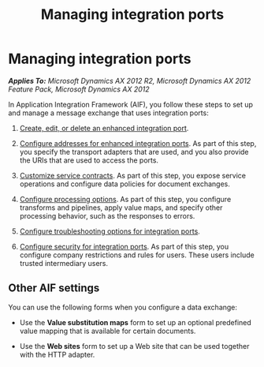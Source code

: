 ﻿---
title: Managing integration ports
TOCTitle: Managing integration ports
ms:assetid: 2f982b29-bafb-41b3-80ca-9c58ecbd12da
ms:mtpsurl: https://technet.microsoft.com/en-us/library/Aa496471(v=AX.60)
ms:contentKeyID: 35132593
ms.date: 04/17/2013
mtps_version: v=AX.60
---

# Managing integration ports 


_**Applies To:** Microsoft Dynamics AX 2012 R2, Microsoft Dynamics AX 2012 Feature Pack, Microsoft Dynamics AX 2012_

In Application Integration Framework (AIF), you follow these steps to set up and manage a message exchange that uses integration ports:

1.  [Create, edit, or delete an enhanced integration port](create-edit-or-delete-an-enhanced-integration-port.md).

2.  [Configure addresses for enhanced integration ports](configure-addresses-for-enhanced-integration-ports.md). As part of this step, you specify the transport adapters that are used, and you also provide the URIs that are used to access the ports.

3.  [Customize service contracts](customize-service-contracts.md). As part of this step, you expose service operations and configure data policies for document exchanges.

4.  [Configure processing options](configure-processing-options.md). As part of this step, you configure transforms and pipelines, apply value maps, and specify other processing behavior, such as the responses to errors.

5.  [Configure troubleshooting options for integration ports](configure-troubleshooting-options-for-integration-ports.md).

6.  [Configure security for integration ports](configure-security-for-integration-ports.md). As part of this step, you configure company restrictions and rules for users. These users include trusted intermediary users.

## Other AIF settings

You can use the following forms when you configure a data exchange:

  - Use the **Value substitution maps** form to set up an optional predefined value mapping that is available for certain documents.

  - Use the **Web sites** form to set up a Web site that can be used together with the HTTP adapter.

